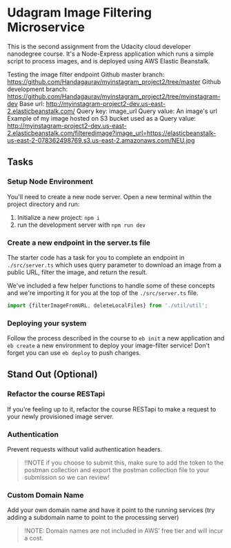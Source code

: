 # Udagram Image Filtering Microservice

This is the second assignment from the Udacity cloud developer nanodegree course. It's a Node-Express application which runs a simple script to process images, and is deployed using AWS Elastic Beanstalk.

Testing the image filter endpoint
Github master branch: https://github.com/Handagaurav/myinstagram_project2/tree/master
Github development branch: https://github.com/Handagaurav/myinstagram_project2/tree/myinstagram-dev	
Base url: http://myinstagram-project2-dev.us-east-2.elasticbeanstalk.com/
Query key: image_url
Query value: An image's url
Example of my image hosted on S3 bucket used as a Query value: http://myinstagram-project2-dev.us-east-2.elasticbeanstalk.com/filteredimage?image_url=https://elasticbeanstalk-us-east-2-078362498769.s3.us-east-2.amazonaws.com/NEU.jpg

## Tasks

### Setup Node Environment

You'll need to create a new node server. Open a new terminal within the project directory and run:

1. Initialize a new project: `npm i`
2. run the development server with `npm run dev`

### Create a new endpoint in the server.ts file

The starter code has a task for you to complete an endpoint in `./src/server.ts` which uses query parameter to download an image from a public URL, filter the image, and return the result.

We've included a few helper functions to handle some of these concepts and we're importing it for you at the top of the `./src/server.ts`  file.

```typescript
import {filterImageFromURL, deleteLocalFiles} from './util/util';
```

### Deploying your system

Follow the process described in the course to `eb init` a new application and `eb create` a new environment to deploy your image-filter service! Don't forget you can use `eb deploy` to push changes.

## Stand Out (Optional)

### Refactor the course RESTapi

If you're feeling up to it, refactor the course RESTapi to make a request to your newly provisioned image server.

### Authentication

Prevent requests without valid authentication headers.
> !!NOTE if you choose to submit this, make sure to add the token to the postman collection and export the postman collection file to your submission so we can review!

### Custom Domain Name

Add your own domain name and have it point to the running services (try adding a subdomain name to point to the processing server)
> !NOTE: Domain names are not included in AWS’ free tier and will incur a cost.

